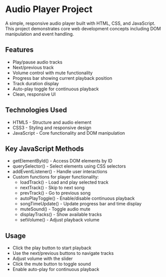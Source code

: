# Audio Player Project
<p>A simple, responsive audio player built with HTML, CSS, and JavaScript. This project demonstrates core web development concepts including DOM manipulation and event handling.</p>

## Features
  *  Play/pause audio tracks
  *  Next/previous track
  * Volume control with mute functionality
  * Progress bar showing current playback position
  * Track duration display
  * Auto-play toggle for continuous playback
  * Clean, responsive UI

## Technologies Used
* HTML5 - Structure and audio element
* CSS3 - Styling and responsive design
* JavaScript - Core functionality and DOM manipulation

## Key JavaScript Methods
* getElementById() - Access DOM elements by ID
* querySelector() - Select elements using CSS selectors
* addEventListener() - Handle user interactions
* Custom functions for player functionality:
  *  loadTrack() - Load and play selected track
  *  nextTrack() - Skip to next song
  *  prevTrack() - Go to previous song
  *  autoPlayToggle() - Enable/disable continuous playback
  *  songTimeUpdate() - Update progress bar and time display
  *  muteSound() - Toggle audio mute
  *  displayTracks() - Show available tracks
  *  setVolume() - Adjust playback volume

## Usage
* Click the play button to start playback
* Use the next/previous buttons to navigate tracks
* Adjust volume with the slider
* Click the mute button to toggle sound
* Enable auto-play for continuous playback
